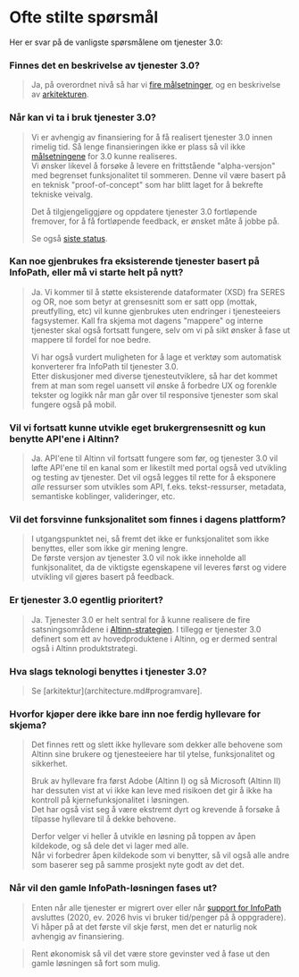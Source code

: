 # Ofte stilte spørsmål

Her er svar på de vanligste spørsmålene om tjenester 3.0:


### Finnes det en beskrivelse av tjenester 3.0?

> Ja, på overordnet nivå så har vi [fire målsetninger](goals.md), og en beskrivelse av [arkitekturen](architecture.md).  


### Når kan vi ta i bruk tjenester 3.0?

> Vi er avhengig av finansiering for å få realisert tjenester 3.0 innen rimelig tid.
> Så lenge finansieringen ikke er plass så vil ikke [målsetningene](goals.md) for 3.0 kunne realiseres.  
> Vi ønsker likevel å forsøke å levere en frittstående "alpha-versjon" med begrenset funksjonalitet til sommeren.
> Denne vil være basert på en teknisk "proof-of-concept" som har blitt laget for å bekrefte tekniske veivalg.  
>
> Det å tilgjengeliggjøre og oppdatere tjenester 3.0 fortløpende fremover, for å få fortløpende feedback, er ønsket måte å jobbe på.  
>
> Se også [siste status](status.md).


### Kan noe gjenbrukes fra eksisterende tjenester basert på InfoPath, eller må vi starte helt på nytt?

> Ja. Vi kommer til å støtte eksisterende dataformater (XSD) fra SERES og OR, noe som betyr at grensesnitt som er satt opp (mottak, preutfylling, etc) vil kunne gjenbrukes uten 
> endringer i tjenesteeiers fagsystemer.
> Kall fra skjema mot dagens "mappere" og interne tjenester skal også fortsatt fungere, selv om vi på sikt ønsker å fase ut mappere til fordel for noe bedre.  
>
> Vi har også vurdert muligheten for å lage et verktøy som automatisk konverterer fra InfoPath til tjenester 3.0.  
> Etter diskusjoner med diverse tjenesteutviklere, så har det kommet frem at man som regel uansett vil ønske å forbedre UX og forenkle tekster og logikk når man går over til responsive
> tjenester som skal fungere også på mobil.


### Vil vi fortsatt kunne utvikle eget brukergrensesnitt og kun benytte API'ene i Altinn?

> Ja. API'ene til Altinn vil fortsatt fungere som før, og tjenester 3.0 vil løfte API'ene til en kanal som er likestilt med portal også ved utvikling og testing av tjenester.
> Det vil også legges til rette for å eksponere *alle* ressurser som utvikles som API, f.eks. tekst-ressurser, metadata, semantiske koblinger, valideringer, etc.

### Vil det forsvinne funksjonalitet som finnes i dagens plattform?

> I utgangspunktet nei, så fremt det ikke er funksjonalitet som ikke benyttes, eller som ikke gir mening lengre.  
> De første versjon av tjenester 3.0 vil nok ikke inneholde all funkjsonalitet, da de viktigste egenskapene vil leveres først og videre utvikling vil gjøres basert på feedback.


### Er tjenester 3.0 egentlig prioritert?

> Ja. Tjenester 3.0 er helt sentral for å kunne realisere de fire satsningsområdene i [Altinn-strategien](https://altinnett.brreg.no/no/Emner/Altinn/Altinn-strategi/).
> I tillegg er tjenester 3.0 definert som ett av hovedproduktene i Altinn, og er dermed sentral også i Altinn produktstrategi.  


### Hva slags teknologi benyttes i tjenester 3.0?

> Se [arkitektur](architecture.md#programvare].

### Hvorfor kjøper dere ikke bare inn noe ferdig hyllevare for skjema?

> Det finnes rett og slett ikke hyllevare som dekker alle behovene som Altinn sine brukere og tjenesteeiere har til ytelse, funksjonalitet og sikkerhet.  
>
> Bruk av hyllevare fra først Adobe (Altinn I) og så Microsoft (Altinn II) har dessuten vist at vi ikke kan leve med risikoen det gir å ikke ha kontroll på kjernefunksjonalitet i løsningen.  
> Det har også vist seg å være ekstremt dyrt og krevende å forsøke å tilpasse hyllevare til å dekke behovene.
>
> Derfor velger vi heller å utvikle en løsning på toppen av åpen kildekode, og så dele det vi lager med alle.  
> Når vi forbedrer åpen kildekode som vi benytter, så vil også alle andre som baserer seg på samme prosjekt nyte godt av det det.

### Når vil den gamle InfoPath-løsningen fases ut?

> Enten når alle tjenester er migrert over eller når [support for InfoPath](https://support.microsoft.com/en-us/lifecycle/search/920) avsluttes (2020, ev. 2026 hvis vi bruker tid/penger på å oppgradere).  
> Vi håper på at det første vil skje først, men det er naturlig nok avhengig av finansiering.

> Rent økonomisk så vil det være store gevinster ved å fase ut den gamle løsningen så fort som mulig.  

